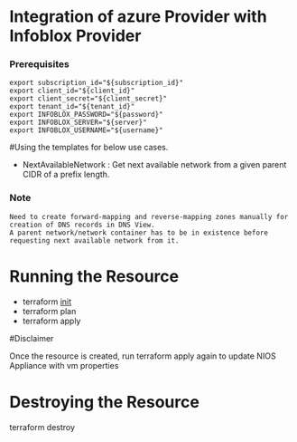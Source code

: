 # Integration of azure Provider with Infoblox Provider

### Prerequisites
```
export subscription_id="${subscription_id}"
export client_id="${client_id}"
export client_secret="${client_secret}"
export tenant_id="${tenant_id}"
export INFOBLOX_PASSWORD="${password}"
export INFOBLOX_SERVER="${server}"
export INFOBLOX_USERNAME="${username}"
```

#Using the templates for below use cases.
- NextAvailableNetwork : Get next available network from a given parent CIDR of a prefix length.

### Note
```
Need to create forward-mapping and reverse-mapping zones manually for creation of DNS records in DNS View.
A parent network/network container has to be in existence before requesting next available network from it.
```

# Running the Resource

- terraform [init](https://www.terraform.io/docs/commands/init.html)
- terraform plan
- terraform apply

#Disclaimer

 Once the resource is created, run terraform apply again to update NIOS Appliance with vm properties

# Destroying the Resource
 terraform destroy

